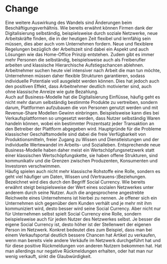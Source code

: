 # Change

Eine weitere Auswirkung des Wandels sind Änderungen beim Beschäftigungsverhältnis. Wie bereits erwähnt können Firmen dank der Digitalisierung selbständig, beispielsweise durch soziale Netzwerke, neue Arbeitskräfte finden, die in der heutigen Zeit flexibel und lernfähig sein müssen, dies aber auch vom Unternehmen fordern. Neue und flexiblere Regelungen bezüglich der Arbeitszeit sind dabei ein Aspekt und auch Lösungen wie das Home-Office Prinzip entstehen. Zudem gibt es immer mehr Personen die selbständig, beispielsweise auch als Freiberufler arbeiten und klassische Hierarchische Aufstiegschancen ablehnen. Arbeitnehmer suchen heute viel intensiver nach Arbeit die man tun möchte, Unternehmen müssen daher flexible Strukturen garantieren, sodass individuelle Potentiale voll ausgelebt werden können. Dies hat jedoch auch den positiven Effekt, dass Arbeitnehmer deutlich motivierter sind, auch ohne klassische Anreize wie gute Bezahlung.  
Auch auf Business-Modelle hat die Digitalisierung Einflüsse, häufig geht es nicht mehr darum selbständig bestimmte Produkte zu vertreiben, sondern darum, Plattformen aufzubauen die von Personen genutzt werden und mit Revenue-Share Modellen Gewinn einbringen. Beispielsweise kann dies bei Verkaufsplattformen so umgesetzt werden, dass Nutzer selbständig Waren handeln können, wobei ein bestimmter Prozentsatz jeder Transaktion an den Betreiber der Plattform abgegeben wird. Hauptgründe für die Probleme klassischer Geschäftsmodelle sind dabei die freie Verfügbarkeit von Produktionsmitteln, freier Zugang zu Wissen und Dienstleistungen und der individuelle Wertewandel im Arbeits- und Sozialleben.
Entsprechende neue Business-Modelle haben daher meist ein Wertschöpfungsnetzwerk statt einer klassischen Wertschöpfungskette, sie haben offene Strukturen, sind kommunikativ und die Grenzen zwischen Produzenten, Konsumenten und Investoren verschwimmen.  
Häufig spielen auch nicht mehr klassische Rohstoffe eine Rolle, sondern es geht viel häufiger um Daten, Wissen und (Vertrauens-)Beziehungen. Bezeichnet wird dies durch den Begriff Social Currency. Wie bereits erwähnt steigt beispielsweise der Wert eines sozialen Netzwerkes unter anderem durch seine Nutzer. Auch die angesprochene angestrebte Reichweite eines Unternehmens ist hierbei zu nennen. Je offener sich ein Unternehmen sich gegenüber dem Kunden verhält und je mehr mit ihm kommuniziert wird, desto besser wird seine Social Currency. Aber nicht nur für Unternehmen selbst spielt Social Currency eine Rolle, sondern beispielsweise auch für jeden Nutzer des Netzwerkes selbst. Je besser die eigene Social Currency ist, desto höher ist der Stellenwert der eigenen Person im Netzwerk. Konkret bedeutet dies zum Beispiel, dass man bei einem Verkaufsportal deutlich bessere Chancen hat Artikel zu verkaufen, wenn man bereits viele andere Verkäufe im Netzwerk durchgeführt hat und für diese positive Rückmeldungen von anderen Nutzern bekommen hat. Hat man allerdings nur negative Rückmeldungen erhalten, oder hat man nur wenig verkauft, sinkt die Glaubwürdigkeit.  


